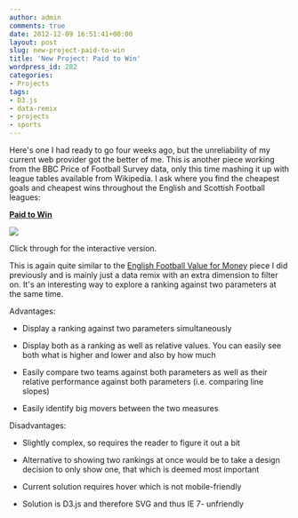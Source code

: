 ```yaml
---
author: admin
comments: true
date: 2012-12-09 16:51:41+00:00
layout: post
slug: new-project-paid-to-win
title: 'New Project: Paid to Win'
wordpress_id: 282
categories:
- Projects
tags:
- D3.js
- data-remix
- projects
- sports
---
```


Here's one I had ready to go four weeks ago, but the unreliability of my current web provider got the better of me. This is another piece working from the BBC Price of Football Survey data, only this time mashing it up with league tables available from Wikipedia. I ask where you find the cheapest goals and cheapest wins throughout the English and Scottish Football leagues:  

  

[**Paid to Win**](http://thinkdatavis.com/portfolio/paid-to-win.html)  

[![](http://54.214.234.254/wp-content/uploads/2012/12/paidtowin.png)](http://thinkdatavis.com/portfolio/paid-to-win.html)  

  

Click through for the interactive version.  

  

This is again quite similar to the [English Football Value for Money](http://thinkdatavis.com/portfolio/english-football-tickets-value-for-money.html) piece I did previously and is mainly just a data remix with an extra dimension to filter on. It's an interesting way to explore a ranking against two parameters at the same time.  

  

Advantages:



	
  * Display a ranking against two parameters simultaneously

	
  * Display both as a ranking as well as relative values. You can easily see both what is higher and lower and also by how much

	
  * Easily compare two teams against both parameters as well as their relative performance against both parameters (i.e. comparing line slopes)

	
  * Easily identify big movers between the two measures


Disadvantages:

	
  * Slightly complex, so requires the reader to figure it out a bit

	
  * Alternative to showing two rankings at once would be to take a design decision to only show one, that which is deemed most important

	
  * Current solution requires hover which is not mobile-friendly

	
  * Solution is D3.js and therefore SVG and thus IE 7- unfriendly


